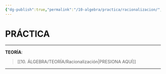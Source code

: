 ```yaml
---
{"dg-publish":true,"permalink":"/10-algebra/practica/racionalizacion/","tags":["Álgebra","Práctica"]}
---
```


# PRÁCTICA
---
**TEORÍA**:
>[[10. ÁLGEBRA/TEORÍA/Racionalización\|PRESIONA AQUÍ]]

---

